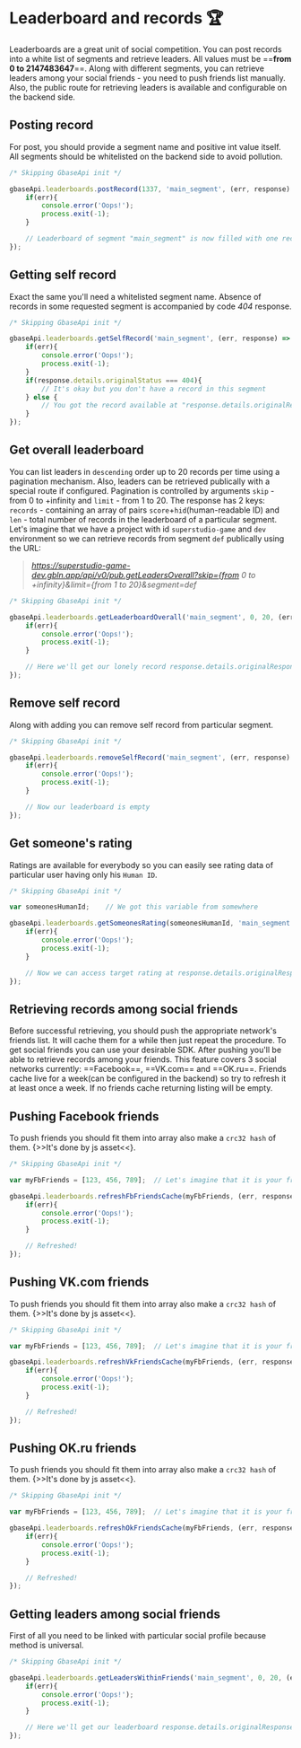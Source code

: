 # Leaderboard and records 🏆

Leaderboards are a great unit of social competition. You can post records into a white list of segments and retrieve leaders. All values must be ==**from 0 to 2147483647**==. Along with different segments, you can retrieve leaders among your social friends - you need to push friends list manually. Also, the public route for retrieving leaders is available and configurable on the backend side.

## Posting record

For post, you should provide a segment name and positive int value itself. All segments should be whitelisted on the backend side to avoid pollution.
```javascript
/* Skipping GbaseApi init */

gbaseApi.leaderboards.postRecord(1337, 'main_segment', (err, response) => {
	if(err){
		console.error('Oops!');
		process.exit(-1);
	}

	// Leaderboard of segment "main_segment" is now filled with one record
});
```

## Getting self record

Exact the same you'll need a whitelisted segment name. Absence of records in some requested segment is accompanied by code _404_ response.
```javascript
/* Skipping GbaseApi init */

gbaseApi.leaderboards.getSelfRecord('main_segment', (err, response) => {
	if(err){
		console.error('Oops!');
		process.exit(-1);
	}
	if(response.details.originalStatus === 404){
		// It's okay but you don't have a record in this segment
	} else {
		// You got the record available at "response.details.originalResponse.rec"
	}
});
```

## Get overall leaderboard

You can list leaders in `descending` order up to 20 records per time using a pagination mechanism. Also, leaders can be retrieved publically with a special route if configured. Pagination is controlled by arguments `skip` - from 0 to +infinity and `limit` - from 1 to 20. The response has 2 keys: `records` - containing an array of pairs `score`+`hid`(human-readable ID) and `len` - total number of records in the leaderboard of a particular segment.
Let's imagine that we have a project with id `superstudio-game` and `dev` environment so we can retrieve records from segment `def` publically using the URL: 

 > _https://superstudio-game-dev.gbln.app/api/v0/pub.getLeadersOverall?skip={from 0 to +infinity}&limit={from 1 to 20}&segment=def_

```javascript
/* Skipping GbaseApi init */

gbaseApi.leaderboards.getLeaderboardOverall('main_segment', 0, 20, (err, response) => {
	if(err){
		console.error('Oops!');
		process.exit(-1);
	}

	// Here we'll get our lonely record response.details.originalResponse={ records:[{ score: 1337, hid: our hid }], len: 1 }
});
```

## Remove self record

Along with adding you can remove self record from particular segment.
```javascript
/* Skipping GbaseApi init */

gbaseApi.leaderboards.removeSelfRecord('main_segment', (err, response) => {
	if(err){
		console.error('Oops!');
		process.exit(-1);
	}

	// Now our leaderboard is empty
});
```

## Get someone's rating

Ratings are available for everybody so you can easily see rating data of particular user having only his `Human ID`.
```javascript
/* Skipping GbaseApi init */

var someonesHumanId;	// We got this variable from somewhere

gbaseApi.leaderboards.getSomeonesRating(someonesHumanId, 'main_segment', (err, response) => {
	if(err){
		console.error('Oops!');
		process.exit(-1);
	}

	// Now we can access target rating at response.details.originalResponse.rec
});
```

## Retrieving records among social friends

Before successful retrieving, you should push the appropriate network's friends list. It will cache them for a while then just repeat the procedure. To get social friends you can use your desirable SDK. After pushing you'll be able to retrieve records among your friends. This feature covers 3 social networks currently: ==Facebook==, ==VK.com== and ==OK.ru==.
Friends cache live for a week(can be configured in the backend) so try to refresh it at least once a week. If no friends cache returning listing will be empty. 

## Pushing Facebook friends

To push friends you should fit them into array also make a `crc32 hash` of them. {>>It's done by js asset<<}.
```javascript
/* Skipping GbaseApi init */

var myFbFriends = [123, 456, 789];	// Let's imagine that it is your friends list

gbaseApi.leaderboards.refreshFbFriendsCache(myFbFriends, (err, response) => {
	if(err){
		console.error('Oops!');
		process.exit(-1);
	}

	// Refreshed!
});
```

## Pushing VK.com friends

To push friends you should fit them into array also make a `crc32 hash` of them. {>>It's done by js asset<<}.
```javascript
/* Skipping GbaseApi init */

var myFbFriends = [123, 456, 789];	// Let's imagine that it is your friends list

gbaseApi.leaderboards.refreshVkFriendsCache(myFbFriends, (err, response) => {
	if(err){
		console.error('Oops!');
		process.exit(-1);
	}

	// Refreshed!
});
```

## Pushing OK.ru friends

To push friends you should fit them into array also make a `crc32 hash` of them. {>>It's done by js asset<<}.
```javascript
/* Skipping GbaseApi init */

var myFbFriends = [123, 456, 789];	// Let's imagine that it is your friends list

gbaseApi.leaderboards.refreshOkFriendsCache(myFbFriends, (err, response) => {
	if(err){
		console.error('Oops!');
		process.exit(-1);
	}

	// Refreshed!
});
```

## Getting leaders among social friends

First of all you need to be linked with particular social profile because method is universal.
```javascript
/* Skipping GbaseApi init */

gbaseApi.leaderboards.getLeadersWithinFriends('main_segment', 0, 20, (err, response) => {
	if(err){
		console.error('Oops!');
		process.exit(-1);
	}

	// Here we'll get our leaderboard response.details.originalResponse={ records:[{ some records }], len: some length }
});
```